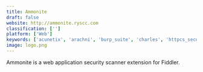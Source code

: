 ```yaml
---
title: Ammonite
draft: false 
website: http://ammonite.ryscc.com
classification: ['']
platform: ['Web']
keywords: ['acunetix', 'arachni', 'burp_suite', 'charles', 'httpcs_security', 'intruder', 'netsparker', 'network_hotfix_scanner', 'nikto', 'pappy_proxy', 'patrolserver', 'proxyman', 'secapps', 'shodan', 'tamper_data', 'websecurify', 'yang', 'zed_attack_proxy', 'mitmproxy', 'purplepee.co', 'skipfish', 'w3af', 'wapiti']
image: logo.png
---
```

Ammonite is a web application security scanner extension for Fiddler.